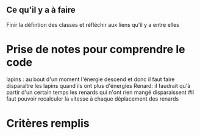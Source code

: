 ## Ce qu'il y a à faire
Finir la défintion des classes et réfléchir aux liens qu'il y a entre elles


# Prise de notes pour comprendre le code

lapins : au bout d'un moment l'énergie descend et donc il faut faire disparaître les lapins quand ils ont plus d'énergies
Renard: il faudrait qu'à partir d'un certain temps les renards qui n'ont rien mangé disparaissent 
#il faut pouvoir recalculer la vitesse à chaque déplacement des renards

# Critères remplis
